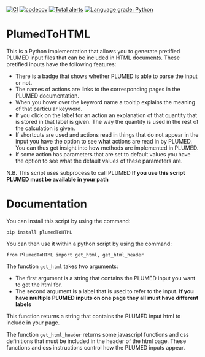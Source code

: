 [![CI](https://github.com/plumed/PlumedToHTML/actions/workflows/main.yml/badge.svg)](https://github.com/plumed/PlumedToHTML/actions/workflows/main.yml)
[![codecov](https://codecov.io/gh/plumed/PlumedToHTML/branch/main/graph/badge.svg?token=ODA9N9MEGP)](https://codecov.io/gh/plumed/PlumedToHTML)
[![Total alerts](https://img.shields.io/lgtm/alerts/g/plumed/PlumedToHTML.svg?logo=lgtm&logoWidth=18)](https://lgtm.com/projects/g/plumed/PlumedToHTML/alerts/)
[![Language grade: Python](https://img.shields.io/lgtm/grade/python/g/plumed/PlumedToHTML.svg?logo=lgtm&logoWidth=18)](https://lgtm.com/projects/g/plumed/PlumedToHTML/context:python)

# PlumedToHTML

This is a Python implementation that allows you to generate pretified PLUMED input files that can be included in HTML documents.  These pretified inputs have the following features:
 
* There is a badge that shows whether PLUMED is able to parse the input or not.
* The names of actions are links to the corresponding pages in the PLUMED documentation.
* When you hover over the keyword name a tooltip explains the meaning of that particular keyword.
* If you click on the label for an action an explanation of that quantity that is stored in that label is given.  The way the quantity is used in the rest of the calculation is given.
* If shortcuts are used and actions read in things that do not appear in the input you have the option to see what actions are read in by PLUMED.  You can thus get insight into how methods are implemented in PLUMED.
* If some action has parameters that are set to default values you have the option to see what the default values of these parameters are. 

N.B. This script uses subprocess to call PLUMED __If you use this script PLUMED must be available in your path__

# Documentation

You can install this script by using the command:

````
pip install plumedToHTML
````

You can then use it within a python script by using the command:

````
from PlumedToHTML import get_html, get_html_header
````

The function `get_html` takes two arguments:

* The first argument is a string that contains the PLUMED input you want to get the html for.
* The second argument is a label that is used to refer to the input.  __If you have multiple PLUMED inputs on one page they all must have different labels__

This function returns a string that contains the PLUMED input html to include in your page.

The function `get_html_header` returns some javascript functions and css definitions that must be included in the header of the html page.  These functions and css instructions control how the PLUMED inputs appear.
